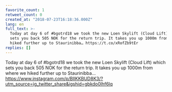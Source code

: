```yaml
---
favorite_count: 1
retweet_count: 0
created_at: "2018-07-23T16:18:36.000Z"
lang: en
full_text: >-
  Today at day 6 of #bgotrd18 we took the new Loen Skylift (Cloud Lift) which
  sets you back 505 NOK for the return trip. It takes you up 1000m from where we
  hiked further up to Staurinibba… https://t.co/xRofZb9tEr
replies: []
---
```


Today at day 6 of #bgotrd18 we took the new Loen Skylift (Cloud Lift) which sets
you back 505 NOK for the return trip. It takes you up 1000m from where we hiked
further up to Staurinibba…
<https://www.instagram.com/p/BllKKBUD8K3/?utm_source=ig_twitter_share&igshid=gbkdo0lhf6lq>
